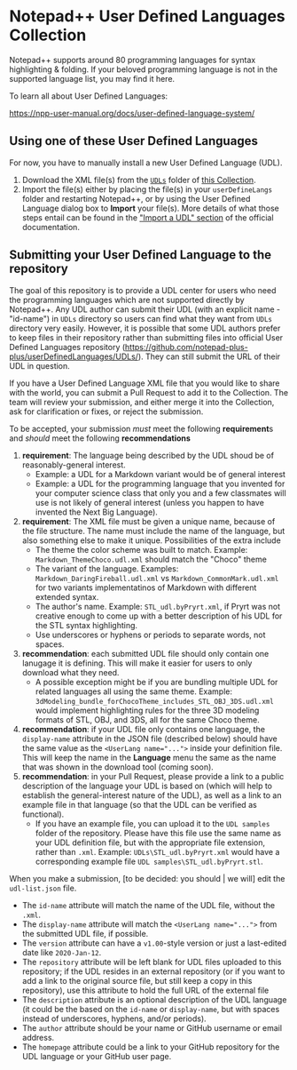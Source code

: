 # Notepad++ User Defined Languages Collection

Notepad++ supports around 80 programming languages for syntax highlighting & folding. If your beloved programming language is not in the supported language list, you may find it here. 

To learn all about User Defined Languages:

https://npp-user-manual.org/docs/user-defined-language-system/

## Using one of these User Defined Languages

For now, you have to manually install a new User Defined Language (UDL).

1. Download the XML file(s) from the [`UDLs`](./UDLs) folder of [this Collection](https://github.com/notepad-plus-plus/userDefinedLanguages).
2. Import the file(s) either by placing the file(s) in your `userDefineLangs` folder and restarting Notepad++, or by using the User Defined Language dialog box to **Import** your file(s).  More details of what those steps entail can be found in the ["Import a UDL" section](https://npp-user-manual.org/docs/user-defined-language-system/#import-a-udl) of the official documentation.

## Submitting your User Defined Language to the repository

The goal of this repository is to provide a UDL center for users who need the programming languages which are not supported directly by Notepad++. Any UDL author can submit their UDL (with an explicit name - "id-name") in `UDLs` directory so users can find what they want from `UDLs` directory very easily.  However, it is possible that some UDL authors prefer to keep files in their repository rather than submitting files into official User Defined Languages repository (https://github.com/notepad-plus-plus/userDefinedLanguages/UDLs/). They can still submit the URL of their UDL in question.

If you have a User Defined Language XML file that you would like to share with the world, you can submit a Pull Request to add it to the Collection.  The team will review your submission, and either merge it into the Collection, ask for clarification or fixes, or reject the submission.

To be accepted, your submission _must_ meet the following **requirement**s and _should_ meet the following **recommendations**
1. **requirement**: The language being described by the UDL shoud be of reasonably-general interest.  
   * Example: a UDL for a Markdown variant would be of general interest
   * Example: a UDL for the programming language that you invented for your computer science class that only you and a few classmates will use is not likely of general interest (unless you happen to have invented the Next Big Language).
2. **requirement**: The XML file must be given a unique name, because of the file structure.  The name must include the name of the language, but also something else to make it unique.  Possibilities of the extra include
   * The theme the color scheme was built to match.  Example: `Markdown_ThemeChoco.udl.xml` should match the "Choco" theme
   * The variant of the language.  Examples: `Markdown_DaringFireball.udl.xml` vs `Markdown_CommonMark.udl.xml` for two variants implementatinos of Markdown with different extended syntax.
   * The author's name.  Example: `STL_udl.byPryrt.xml`, if Pryrt was not creative enough to come up with a better description of his UDL for the STL syntax highlighting.
   * Use underscores or hyphens or periods to separate words, not spaces.
3. **recommendation**: each submitted UDL file should only contain one lanugage it is defining.  This will make it easier for users to only download what they need.
   * A possible exception might be if you are bundling multiple UDL for related languages all using the same theme.  Example: `3dModeling_bundle_forChocoTheme_includes_STL_OBJ_3DS.udl.xml` would implement highlighting rules for the three 3D modeling formats of STL, OBJ, and 3DS, all for the same Choco theme.
4. **recommendation**: if your UDL file only contains one language, the `display-name` attribute in the JSON file (described below) should have the same value as the `<UserLang name="...">` inside your definition file.  This will keep the name in the **Language** menu the same as the name that was shown in the download tool (coming soon).
5. **recommendation**: in your Pull Request, please provide a link to a public description of the language your UDL is based on (which will help to establish the general-interest nature of the UDL), as well as a link to an example file in that language (so that the UDL can be verified as functional).
   * If you have an example file, you can upload it to the `UDL samples` folder of the repository. Please have this file use the same name as your UDL definition file, but with the appropriate file extension, rather than `.xml`.  Example: `UDLs\STL_udl.byPryrt.xml` would have a corresponding example file `UDL samples\STL_udl.byPryrt.stl`.

When you make a submission, \[to be decided: you should | we will\] edit the `udl-list.json` file.  
* The `id-name` attribute will match the name of the UDL file, without the `.xml`.
* The `display-name` attribute will match the `<UserLang name="...">` from the submitted UDL file, if possible.
* The `version` attribute can have a `v1.00`-style version or just a last-edited date like `2020-Jan-12`.
* The `repository` attribute will be left blank for UDL files uploaded to this repository; if the UDL resides in an external repository (or if you want to add a link to the original source file, but still keep a copy in this repository), use this attribute to hold the full URL of the external file
* The `description` attribute is an optional description of the UDL language (it could be the based on the `id-name` or `display-name`, but with spaces instead of underscores, hyphens, and/or periods).
* The `author` attribute should be your name or GitHub username or email address.
* The `homepage` attribute could be a link to your GitHub repository for the UDL language or your GitHub user page.
